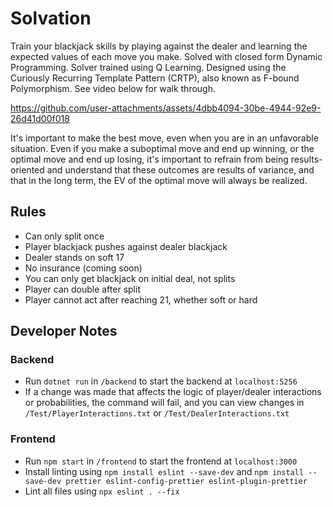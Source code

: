 # Solvation
Train your blackjack skills by playing against the dealer and learning the expected values of each move you make. Solved with closed form Dynamic Programming. Solver trained using Q Learning. Designed using the Curiously Recurring Template Pattern (CRTP), also known as F-bound Polymorphism. See video below for walk through.

https://github.com/user-attachments/assets/4dbb4094-30be-4944-92e9-26d41d00f018

It's important to make the best move, even when you are in an unfavorable situation. Even if you make a suboptimal move and end up winning, or the optimal move and end up losing, it's important to refrain from being results-oriented and understand that these outcomes are results of variance, and that in the long term, the EV of the optimal move will always be realized.

## Rules
- Can only split once
- Player blackjack pushes against dealer blackjack
- Dealer stands on soft 17
- No insurance (coming soon)
- You can only get blackjack on initial deal, not splits
- Player can double after split
- Player cannot act after reaching 21, whether soft or hard

## Developer Notes

### Backend
- Run `dotnet run` in `/backend` to start the backend at `localhost:5256`
- If a change was made that affects the logic of player/dealer interactions or probabilities, the command will fail, and you can view changes in `/Test/PlayerInteractions.txt` or `/Test/DealerInteractions.txt`

### Frontend
- Run `npm start` in `/frontend` to start the frontend at `localhost:3000`
- Install linting using `npm install eslint --save-dev` and `npm install --save-dev prettier eslint-config-prettier eslint-plugin-prettier`
- Lint all files using `npx eslint . --fix`
